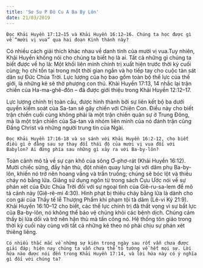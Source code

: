```yaml
---
title: 'Sư Su P Đô Cu A Ba By Lôn'
date: 21/03/2019
---
```


`Đọc Khải Huyền 17:12–15 và Khải Huyền 16:12–16. Chúng ta học được gì về “mười vị vua” qua hai đoạn Kinh thánh này?`

Có nhiều cách giải thích khác nhau về danh tính của mười vị vua.Tuy nhiên, Khải Huyền không nói cho chúng ta biết họ là ai. Tất cả những gì chúng ta biết được về họ là: Một khối liên minh chính trị xuất hiện trước thời kỳ cuối cùng; họ chỉ tồn tại trong một thời gian ngắn và họ tiếp tay cho cuộc tàn sát dân sự Đức Chúa Trời. Lực lượng của họ bao gồm toàn bộ thế lực của thế giới, là những kẻ sẽ thờ phượng con thú. Khải Huyền 17:13, 14 nhắc lại trận chiến của Ha-ma-ghê-đôn – đã được giới thiệu trong Khải Huyền 12:12–17.

Lực lượng chính trị toàn cầu, được hình thành bởi sự liên kết bộ ba dưới quyền kiểm soát của Sa-tan sẽ gây chiến với Chiên Con. Điều này cho biết trận chiến cuối cùng không phải là một trận chiến quân sự ở Trung Đông, mà là một trận chiến của Sa-tan và nhóm liên minh của nó đánh trận cùng Đấng Christ và những người trung tín của Ngài.

`Đọc Khải Huyền 17:16-18 và so sánh với Khải Huyền 16:2-12, cho biết điều gì ở đằng sau sự thay đổi thái độ của mười vị vua đối với Babylon? Ai đứng phía sau những gì xảy ra với Ba-by-lôn?`

Toàn cảnh mô tả về sự cạn khô của sông Ơ-phơ-rát (Khải Huyền 16:12). Mười chiếc sừng, đầy hận thù, đột nhiên quay lưng lại với dâm phụ Ba-by-lôn, khiến nó trở nên hoang vắng và trần truồng; chúng sẽ bóc lột và thiêu cháy nó bằng lửa. Giăng sử dụng ngôn từ trong sách Cựu Ước nói về sự phán xét của Đức Chúa Trời đối với sự ngoại tình của Giê-ru-sa-lem để mô tả cảnh này (Giê-rê-mi 4:30). Hình phạt bị thiêu cháy bằng lửa là dành cho con gái của Thầy tế lễ Thượng Phẩm khi phạm tội tà dâm (Lê-vi Ký 21:9). Khải Huyền 16:10–12 cho biết, các thế lực chính trị đã thất vọng vì sự bất lực của Ba-by-lôn, nó không thể bảo vệ chúng khỏi các bệnh dịch. Chúng cảm thấy bị lừa dối và trở nên hận thù mà tấn công nó. Hệ thống tôn giáo trong thời kỳ cuối này cùng với tất cả những kẻ theo nó phải chịu sự phán xét thiêng liêng.

`Có nhiều thắc mắc về nhữmg sự kiện trong ngày sau rốt vẫn chưa được giải đáp; hiện nay chúng ta vẫn chưa thể tỏ tường về hết mọi sự. Lời hứa nào được nói đến trong Khải Huyền 17:14, và lời hứa này có ý nghĩa gì đối với chúng ta?`